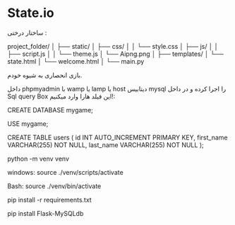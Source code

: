 # State.io

ساختار درختی :



project_folder/
│
├── static/
│   ├── css/
│   │   └── style.css
│   ├── js/
│   │   ├── script.js
│   │   └── theme.js
│   └── Aipng.png
│
├── templates/
│   └── state.html
│   └── welcome.html
│
└── main.py








بازی انحصاری به شیوه خودم.

داخل phpmyadmin با wamp یا lamp یا host دیتابیس mysql را اجرا کرده و در داخل Sql query Box این فیلد هارا وارد میکنیم!:





CREATE DATABASE mygame;

USE mygame;

CREATE TABLE users (
    id INT AUTO_INCREMENT PRIMARY KEY,
    first_name VARCHAR(255) NOT NULL,
    last_name VARCHAR(255) NOT NULL
);








python -m venv venv



windows:
source ./venv/scripts/activate


Bash:
source ./venv/bin/activate


pip install -r requirements.txt


pip install Flask-MySQLdb

